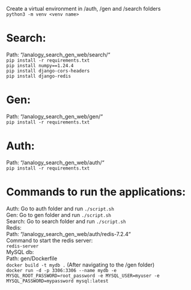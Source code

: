 Create a virtual environment in /auth, /gen and /search folders  
`python3 -m venv <venv name>`  
# Search:  
Path: “/analogy_search_gen_web/search/“  
`pip install -r requirements.txt`  
`pip install numpy==1.24.4`  
`pip install django-cors-headers`  
`pip install django-redis`  
# Gen:  
Path: “/analogy_search_gen_web/gen/“  
`pip install -r requirements.txt`  
# Auth:  
Path: “/analogy_search_gen_web/auth/“  
`pip install -r requirements.txt`  
# Commands to run the applications:  
Auth: Go to auth folder and run `./script.sh`  
Gen: Go to gen folder and run `./script.sh`   
Search: Go to search folder and run `./script.sh`     
Redis:  
Path: “/analogy_search_gen_web/auth/redis-7.2.4“  
Command to start the redis server:  
`redis-server`  
MySQL db:  
Path: gen/Dockerfile  
`docker build -t mydb .` (After navigating to the /gen folder)  
`docker run -d -p 3306:3306 --name mydb -e MYSQL_ROOT_PASSWORD=root_password -e MYSQL_USER=myuser -e MYSQL_PASSWORD=mypassword mysql:latest`  
